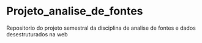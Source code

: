 # Projeto_analise_de_fontes
Repositorio do projeto semestral da disciplina de analise de fontes e dados desestruturados na web
